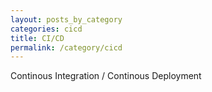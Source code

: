 ```yaml
---
layout: posts_by_category
categories: cicd
title: CI/CD
permalink: /category/cicd
---
```

Continous Integration / Continous Deployment
